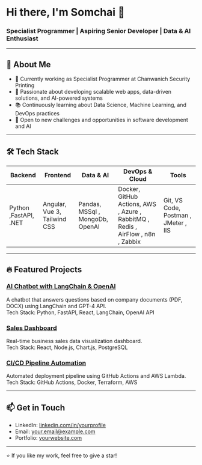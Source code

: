 # Hi there, I'm Somchai 👋  
### Specialist Programmer | Aspiring Senior Developer | Data & AI Enthusiast

---

## 🚀 About Me
- 💼 Currently working as Specialist Programmer at Chanwanich Security Printing  
- 🎯 Passionate about developing scalable web apps, data-driven solutions, and AI-powered systems  
- 📚 Continuously learning about Data Science, Machine Learning, and DevOps practices  
- 🌱 Open to new challenges and opportunities in software development and AI  

---

## 🛠️ Tech Stack

| Backend | Frontend | Data & AI | DevOps & Cloud | Tools |
|---------|----------|-----------|----------------|-------|
| Python ,FastAPI, .NET | Angular, Vue 3, Tailwind CSS | Pandas, MSSql , MongoDb, OpenAI  | Docker, GitHub Actions, AWS , Azure , RabbitMQ , Redis , AirFlow , n8n , Zabbix   | Git, VS Code, Postman , JMeter , IIS  |

---

## 🔥 Featured Projects

### [AI Chatbot with LangChain & OpenAI](https://github.com/yourusername/ai-chatbot)  
A chatbot that answers questions based on company documents (PDF, DOCX) using LangChain and GPT-4 API.  
Tech Stack: Python, FastAPI, React, LangChain, OpenAI API

### [Sales Dashboard](https://github.com/yourusername/sales-dashboard)  
Real-time business sales data visualization dashboard.  
Tech Stack: React, Node.js, Chart.js, PostgreSQL

### [CI/CD Pipeline Automation](https://github.com/yourusername/cicd-pipeline)  
Automated deployment pipeline using GitHub Actions and AWS Lambda.  
Tech Stack: GitHub Actions, Docker, Terraform, AWS

---

## 📫 Get in Touch  
- LinkedIn: [linkedin.com/in/yourprofile](https://linkedin.com/in/yourprofile)  
- Email: your.email@example.com  
- Portfolio: [yourwebsite.com](https://yourwebsite.com)  

---

⭐️ If you like my work, feel free to give a star!
